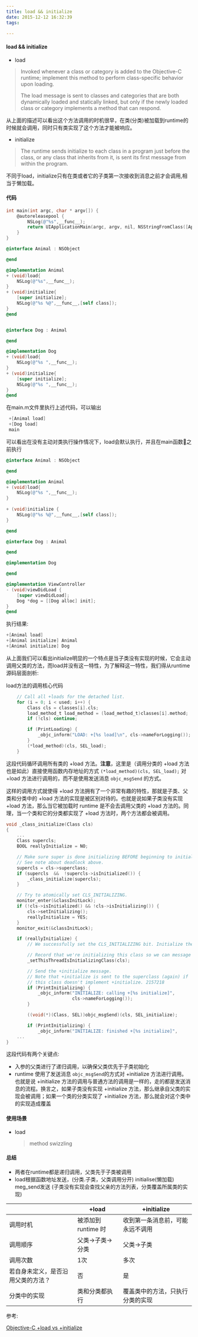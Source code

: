 ```yaml
---
title: load && initialize
date: 2015-12-12 16:32:39
tags:

---
```


#### load && initialize 

- load

> Invoked whenever a class or category is added to the Objective-C runtime; implement this method to perform class-specific behavior upon loading.
>
> The load message is sent to classes and categories that are both dynamically loaded and statically linked, but only if the newly loaded class or category implements a method that can respond.

从上面的描述可以看出这个方法调用的时机很早，在类(分类)被加载到runtime的时候就会调用，同时只有类实现了这个方法才能被响应。

- initialize

> The runtime sends initialize to each class in a program just before the class, or any class that inherits from it, is sent its first message from within the program. 

不同于load，initialize只有在类或者它的子类第一次接收到消息之前才会调用,相当于懒加载。

#### 代码

```objective-c
int main(int argc, char * argv[]) {
    @autoreleasepool {
        NSLog(@"%s",__func__);
        return UIApplicationMain(argc, argv, nil, NSStringFromClass([AppDelegate class]));
    }
}

@interface Animal : NSObject

@end

@implementation Animal
+ (void)load{
    NSLog(@"%s",__func__);
}
+ (void)initialize{
    [super initialize];
    NSLog(@"%s %@",__func__,[self class]);
}
@end


@interface Dog : Animal

@end

@implementation Dog
+ (void)load{
    NSLog(@"%s ",__func__);
}
+ (void)initialize{
    [super initialize];
    NSLog(@"%s ",__func__);
}
@end
```

在main.m文件里执行上述代码，可以输出

```objective-c
 +[Animal load]
 +[Dog load] 
 main
```

可以看出在没有主动对类执行操作情况下，load会默认执行，并且在main函数之前执行

```objective-c
@interface Animal : NSObject

@end

@implementation Animal
+ (void)load{
    NSLog(@"%s ",__func__);
}
  
+ (void)initialize {
    NSLog(@"%s %@",__func__,[self class]);
}

@end

@interface Dog : Animal

@end

@implementation Dog

@end

@implementation ViewController
- (void)viewDidLoad {
    [super viewDidLoad];
    Dog *dog = [[Dog alloc] init];
}
@end
```

执行结果: 

```objective-c
+[Animal load]
+[Animal initialize] Animal
+[Animal initialize] Dog
```

从上面我们可以看出initialize明显的一个特点是当子类没有实现的时候，它会主动调用父类的方法，而load并没有这一特性，为了解释这一特性，我们得从runtime源码层面剖析: 

load方法的调用核心代码

```objective-c
    // Call all +loads for the detached list.
    for (i = 0; i < used; i++) {
        Class cls = classes[i].cls;
        load_method_t load_method = (load_method_t)classes[i].method;
        if (!cls) continue;

        if (PrintLoading) {
            _objc_inform("LOAD: +[%s load]\n", cls->nameForLogging());
        }
        (*load_method)(cls, SEL_load);
    }
```

这段代码循环调用所有类的 +load 方法。**注意**，这里是（调用分类的 +load 方法也是如此）直接使用函数内存地址的方式 `(*load_method)(cls, SEL_load);` 对 +load 方法进行调用的，而不是使用发送消息 `objc_msgSend` 的方式。

这样的调用方式就使得 +load 方法拥有了一个非常有趣的特性，那就是子类、父类和分类中的 +load 方法的实现是被区别对待的。也就是说如果子类没有实现 +load 方法，那么当它被加载时 runtime 是不会去调用父类的 +load 方法的。同理，当一个类和它的分类都实现了 +load 方法时，两个方法都会被调用。



```objective-c
void _class_initialize(Class cls)
{
    ...
    Class supercls;
    BOOL reallyInitialize = NO;

    // Make sure super is done initializing BEFORE beginning to initialize cls.
    // See note about deadlock above.
    supercls = cls->superclass;
    if (supercls  &&  !supercls->isInitialized()) {
        _class_initialize(supercls);
    }

    // Try to atomically set CLS_INITIALIZING.
    monitor_enter(&classInitLock);
    if (!cls->isInitialized() && !cls->isInitializing()) {
        cls->setInitializing();
        reallyInitialize = YES;
    }
    monitor_exit(&classInitLock);

    if (reallyInitialize) {
        // We successfully set the CLS_INITIALIZING bit. Initialize the class.

        // Record that we're initializing this class so we can message it.
        _setThisThreadIsInitializingClass(cls);

        // Send the +initialize message.
        // Note that +initialize is sent to the superclass (again) if 
        // this class doesn't implement +initialize. 2157218
        if (PrintInitializing) {
            _objc_inform("INITIALIZE: calling +[%s initialize]",
                         cls->nameForLogging());
        }

        ((void(*)(Class, SEL))objc_msgSend)(cls, SEL_initialize);

        if (PrintInitializing) {
            _objc_inform("INITIALIZE: finished +[%s initialize]",
    ...
}
```

这段代码有两个关键点: 

-  入参的父类进行了递归调用，以确保父类优先于子类初始化
-  runtime 使用了发送消息 `objc_msgSend`的方式对 +initialize 方法进行调用。也就是说 +initialize 方法的调用与普通方法的调用是一样的，走的都是发送消息的流程。换言之，如果子类没有实现 +initialize 方法，那么继承自父类的实现会被调用；如果一个类的分类实现了 +initialize 方法，那么就会对这个类中的实现造成覆盖




#### 使用场景

- load

  > method swizzling

#### 总结

- 两者在runtime都是递归调用，父类先于子类被调用
- load根据函数地址发送，(分类.子类，父类调用分开)  initialise(懒加载) meg_send发送 (子类没有实现会查找父亲的方法列表，分类覆盖所属类的实现)

|                   | +load          | +initialize      |
| ----------------- | -------------- | ---------------- |
| 调用时机              | 被添加到 runtime 时 | 收到第一条消息前，可能永远不调用 |
| 调用顺序              | 父类->子类->分类     | 父类->子类           |
| 调用次数              | 1次             | 多次               |
| 若自身未定义，是否沿用父类的方法？ | 否              | 是                |
| 分类中的实现            | 类和分类都执行        | 覆盖类中的方法，只执行分类的实现 |

参考: 

[Objective-C +load vs +initialize](http://blog.leichunfeng.com/blog/2015/05/02/objective-c-plus-load-vs-plus-initialize/)